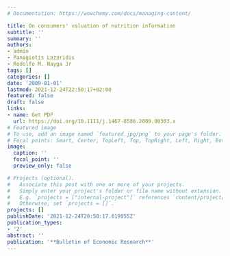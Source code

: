 ```yaml
---
# Documentation: https://wowchemy.com/docs/managing-content/

title: On consumers' valuation of nutrition information
subtitle: ''
summary: ''
authors:
- admin
- Panagiotis Lazaridis
- Rodolfo M. Nayga Jr
tags: []
categories: []
date: '2009-01-01'
lastmod: 2021-12-24T22:50:17+02:00
featured: false
draft: false
links: 
- name: Get PDF
  url: https://doi.org/10.1111/j.1467-8586.2009.00303.x
# Featured image
# To use, add an image named `featured.jpg/png` to your page's folder.
# Focal points: Smart, Center, TopLeft, Top, TopRight, Left, Right, BottomLeft, Bottom, BottomRight.
image:
  caption: ''
  focal_point: ''
  preview_only: false

# Projects (optional).
#   Associate this post with one or more of your projects.
#   Simply enter your project's folder or file name without extension.
#   E.g. `projects = ["internal-project"]` references `content/project/deep-learning/index.md`.
#   Otherwise, set `projects = []`.
projects: []
publishDate: '2021-12-24T20:50:17.019955Z'
publication_types:
- '2'
abstract: ''
publication: '**Bulletin of Economic Research**'
---
```

